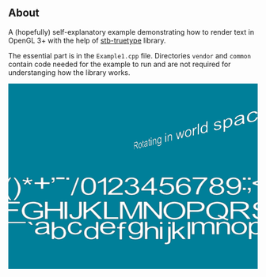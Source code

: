 ## About
A (hopefully) self-explanatory example demonstrating how to render text in OpenGL 3+ with the help of
[stb-truetype](https://github.com/nothings/stb) library.

The essential part is in the `Example1.cpp` file. Directories `vendor` and `common` contain code
needed for the example to run and are not required for understanging how the library works.

![1](/Example1.png?raw=true)
